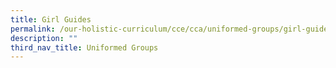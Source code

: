 ```yaml
---
title: Girl Guides
permalink: /our-holistic-curriculum/cce/cca/uniformed-groups/girl-guides/
description: ""
third_nav_title: Uniformed Groups
---
```

